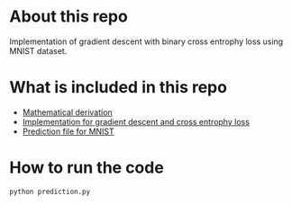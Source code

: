 # About this repo
Implementation of gradient descent with binary cross entrophy loss using MNIST dataset.

# What is included in this repo
* [Mathematical derivation](./formulation.pdf)
* [Implementation for gradient descent and cross entrophy loss](./gradient_descent.py)
* [Prediction file for MNIST](./prediction.py)
# How to run the code
```
python prediction.py

```



